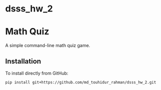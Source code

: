 # dsss_hw_2
# Math Quiz

A simple command-line math quiz game.

## Installation

To install directly from GitHub:

```bash
pip install git+https://github.com/md_touhidur_rahman/dsss_hw_2.git
